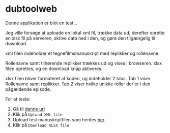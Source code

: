 # dubtoolweb

Denne applikation er blot en test...

Jeg ville forsøge at uploade en lokal xml fil, trække data ud, derefter oprette en xlsx fil på serveren, skrive data ned i den, og gøre den tilgængelig til download. 

xml filen indeholder et tegnefilmsmanuskript med replikker og rollenavne.

Rollenavne samt tilhørende replikker trækkes ud og vises i browseren. xlsx filen oprettes, og en download knap aktiveres. 

xlsx filen bliver formateret af koden, og indeholder 2 tabs. Tab 1 viser Rollenavne samt replikker. 
Tab 2 viser hvilke unikke roller der er i den pågældende episode. 

For at teste:
1. Gå til [denne url](http://www.jenspeter.net/dubtools/build/php/index.php)
2. Klik på ```Upload XML file```
3. Upload test manuskriptfilen som hentes [her](http://jenspeter.net/dubtools/build/Eps%20101%20Intergalactic%20Street.zip)
4. Klik på ```Download XLSX file```




